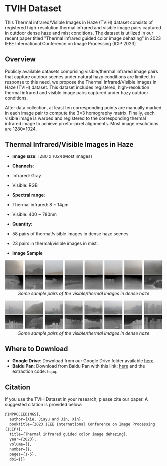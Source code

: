 # TVIH Dataset

This Thermal infrared/Visible Images in Haze (TVIH) dataset consists of registered high-resolution thermal infrared and visible image pairs captured in outdoor dense haze and mist conditions. The dataset is utilized in our recent paper titled "Thermal infrared guided color image dehazing" in 2023 IEEE International Conference on Image Processing (ICIP 2023)

## Overview

Publicly available datasets comprising visible/thermal infrared image pairs that capture outdoor scenes under natural hazy conditions are limited. In response to this need, we propose the Thermal Infrared/Visible Images in Haze (TVIH) dataset. This dataset includes registered, high-resolution thermal infrared and visible image pairs captured under hazy outdoor conditions. 

After  data collection, at least ten corresponding points are manually  marked in each image pair to compute the 3×3 homography  matrix. Finally, each visible image is warped and registered  to the corresponding thermal infrared image to achieve pixelto-pixel alignments. Most image resolutions are 1280×1024.

## Thermal Infrared/Visible Images in Haze

- **Image size**: 1280 x 1024(Most images)

-  **Channels**: 
  - Infrared: Gray
  - Visible: RGB
  
-  **Spectral range**: 
  
  - Thermal infrared: 8 ~ 14µm
  - Visible: 400 ~  780nm
  
-  **Quantity:**
  
  - 58  pairs of thermal/visible images in dense haze scenes

  - 23  pairs in  thermal/visible images in mist.
  
    
  
- **Image Sample**

<p align="center">
  <img src="samples\image_densehaze.png" alt="Alternate text"/>
  <br>
  <em> Some sample pairs of the visible/thermal images in dense haze</em>
</p>

<p align="center">
  <img src="samples\image_mist.png" alt="Alternate text"/>
  <br>
  <em> Some sample pairs of the visible/thermal images in dense haze</em>
</p>


## Where to Download

- **Google Drive**: Download from our Google Drive folder available [here](https://drive.google.com/file/d/1CNf9kzmSB2DTtd_KpAFAqB6r2LfUcxgg/view?usp=drive_link).
- **Baidu Pan**: Download from Baidu Pan with this link: [here](https://pan.baidu.com/s/11n0aGtai1RQP4q22kyNLZQ) and the extraction code: `hqaq`.


## Citation

If you use the TVIH Dataset in your research, please cite our paper. A suggested citation is provided below:

```
@INPROCEEDINGS{,
  author={Xie, Jiayu and Jin, Xin},
  booktitle={2023 IEEE International Conference on Image Processing (ICIP)}, 
  title={Thermal infrared guided color image dehazing}, 
  year={2023},
  volume={},
  number={},
  pages={1-5},
  doi={}}
```
